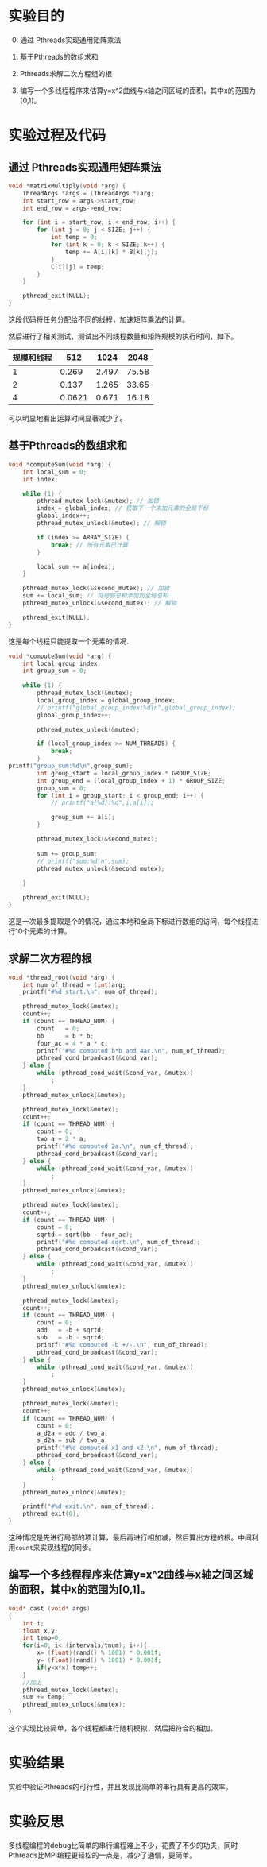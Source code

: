 # 实验目的
0.	通过 Pthreads实现通用矩阵乘法



 
1.	基于Pthreads的数组求和
2.	Pthreads求解二次方程组的根
3.	编写一个多线程程序来估算y=x^2曲线与x轴之间区域的面积，其中x的范围为[0,1]。

# 实验过程及代码
## 通过 Pthreads实现通用矩阵乘法
```c
void *matrixMultiply(void *arg) {
    ThreadArgs *args = (ThreadArgs *)arg;
    int start_row = args->start_row;
    int end_row = args->end_row;

    for (int i = start_row; i < end_row; i++) {
        for (int j = 0; j < SIZE; j++) {
            int temp = 0;
            for (int k = 0; k < SIZE; k++) {
                temp += A[i][k] * B[k][j];
            }
            C[i][j] = temp;
        }
    }

    pthread_exit(NULL);
}
```

这段代码将任务分配给不同的线程，加速矩阵乘法的计算。

然后进行了相关测试，测试出不同线程数量和矩阵规模的执行时间，如下。

| 规模和线程 | 512 | 1024 | 2048 |
|-----|-----|-----|-----|
|   1 |  0.269  |  2.497 |  75.58  |
| 2  |  0.137  |  1.265 |  33.65  |
|  4  |  0.0621 |  0.671  |  16.18  |

可以明显地看出运算时间显著减少了。

## 基于Pthreads的数组求和
```c
void *computeSum(void *arg) {
    int local_sum = 0;
    int index;

    while (1) {
        pthread_mutex_lock(&mutex); // 加锁
        index = global_index; // 获取下一个未加元素的全局下标
        global_index++;
        pthread_mutex_unlock(&mutex); // 解锁

        if (index >= ARRAY_SIZE) {
            break; // 所有元素已计算
        }

        local_sum += a[index];
    }

    pthread_mutex_lock(&second_mutex); // 加锁
    sum += local_sum; // 将局部总和添加到全局总和
    pthread_mutex_unlock(&second_mutex); // 解锁

    pthread_exit(NULL);
}
```
这是每个线程只能提取一个元素的情况.

```c
void *computeSum(void *arg) {
    int local_group_index;
    int group_sum = 0;
 
    while (1) {  
        pthread_mutex_lock(&mutex);
        local_group_index = global_group_index;
        // printf("global_group_index:%d\n",global_group_index);
        global_group_index++;

        pthread_mutex_unlock(&mutex);

        if (local_group_index >= NUM_THREADS) {
            break;
        }
printf("group_sum:%d\n",group_sum);
        int group_start = local_group_index * GROUP_SIZE;
        int group_end = (local_group_index + 1) * GROUP_SIZE;
        group_sum = 0;
        for (int i = group_start; i < group_end; i++) {
            // printf("a[%d]:%d",i,a[i]);

            group_sum += a[i];
        }

        pthread_mutex_lock(&second_mutex);
        
        sum += group_sum;     
        // printf("sum:%d\n",sum);
        pthread_mutex_unlock(&second_mutex);
   
    }

    pthread_exit(NULL);
}
```
这是一次最多提取是个的情况，通过本地和全局下标进行数组的访问，每个线程进行10个元素的计算。

## 求解二次方程的根
```C
void *thread_root(void *arg) {
    int num_of_thread = (int)arg;
    printf("#%d start.\n", num_of_thread);

    pthread_mutex_lock(&mutex);
    count++;
    if (count == THREAD_NUM) {
        count   = 0;
        bb      = b * b;
        four_ac = 4 * a * c;
        printf("#%d computed b*b and 4ac.\n", num_of_thread);
        pthread_cond_broadcast(&cond_var);
    } else {
        while (pthread_cond_wait(&cond_var, &mutex))
            ;
    }
    pthread_mutex_unlock(&mutex);

    pthread_mutex_lock(&mutex);
    count++;
    if (count == THREAD_NUM) {
        count = 0;
        two_a = 2 * a;
        printf("#%d computed 2a.\n", num_of_thread);
        pthread_cond_broadcast(&cond_var);
    } else {
        while (pthread_cond_wait(&cond_var, &mutex))
            ;
    }
    pthread_mutex_unlock(&mutex);

    pthread_mutex_lock(&mutex);
    count++;
    if (count == THREAD_NUM) {
        count = 0;
        sqrtd = sqrt(bb - four_ac);
        printf("#%d computed sqrt.\n", num_of_thread);
        pthread_cond_broadcast(&cond_var);
    } else {
        while (pthread_cond_wait(&cond_var, &mutex))
            ;
    }
    pthread_mutex_unlock(&mutex);

    pthread_mutex_lock(&mutex);
    count++;
    if (count == THREAD_NUM) {
        count = 0;
        add   = -b + sqrtd;
        sub   = -b - sqrtd;
        printf("#%d computed -b +/-.\n", num_of_thread);
        pthread_cond_broadcast(&cond_var);
    } else {
        while (pthread_cond_wait(&cond_var, &mutex))
            ;
    }
    pthread_mutex_unlock(&mutex);

    pthread_mutex_lock(&mutex);
    count++;
    if (count == THREAD_NUM) {
        count = 0;
        a_d2a = add / two_a;
        s_d2a = sub / two_a;
        printf("#%d computed x1 and x2.\n", num_of_thread);
        pthread_cond_broadcast(&cond_var);
    } else {
        while (pthread_cond_wait(&cond_var, &mutex))
            ;
    }
    pthread_mutex_unlock(&mutex);

    printf("#%d exit.\n", num_of_thread);
    pthread_exit(0);
}
```
这种情况是先进行局部的项计算，最后再进行相加减，然后算出方程的根。中间利用`count`来实现线程的同步。

## 编写一个多线程程序来估算y=x^2曲线与x轴之间区域的面积，其中x的范围为[0,1]。

```c
void* cast (void* args)
{
	int i;
	float x,y;
	int temp=0;
	for(i=0; i< (intervals/tnum); i++){
		x= (float)(rand() % 1001) * 0.001f;
		y= (float)(rand() % 1001) * 0.001f;
		if(y<x*x) temp++;
	}
    //加上
	pthread_mutex_lock(&mutex);
	sum += temp;
	pthread_mutex_unlock(&mutex);
}
```
这个实现比较简单，各个线程都进行随机模拟，然后把符合的相加。

# 实验结果

实验中验证Pthreads的可行性，并且发现比简单的串行具有更高的效率。

# 实验反思

多线程编程的debug比简单的串行编程难上不少，花费了不少的功夫，同时Pthreads比MPI编程更轻松的一点是，减少了通信，更简单。


